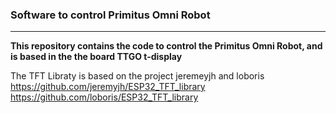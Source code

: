 
### Software to control Primitus Omni Robot

---

**This repository contains the code to control the Primitus Omni Robot, and is based in the the board TTGO t-display**

The TFT Libraty is based on the project jeremeyjh and loboris
https://github.com/jeremyjh/ESP32_TFT_library
https://github.com/loboris/ESP32_TFT_library


